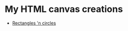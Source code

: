 <h1>My HTML canvas creations</h1>
<ul>
    <li>
        <a href="/HTMLCanvasCollection/Shapez1" target="_blank">Rectangles 'n circles</a>
    </li>
</ul>